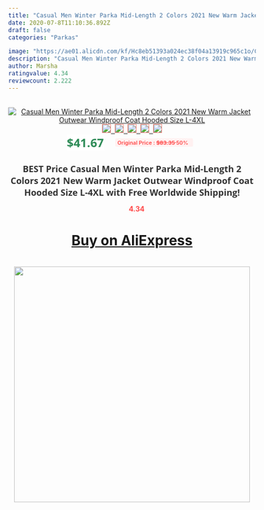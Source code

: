 ```yaml
---
title: "Casual Men Winter Parka Mid-Length 2 Colors 2021 New Warm Jacket Outwear Windproof Coat Hooded Size L-4XL"
date: 2020-07-8T11:10:36.892Z
draft: false
categories: "Parkas"

image: "https://ae01.alicdn.com/kf/Hc8eb51393a024ec38f04a13919c965c1o/Casual-Men-Winter-Parka-Mid-Length-2-Colors-2021-New-Warm-Jacket-Outwear-Windproof-Coat-Hooded.jpg"
description: "Casual Men Winter Parka Mid-Length 2 Colors 2021 New Warm Jacket Outwear Windproof Coat Hooded Size L-4XL"
author: Marsha
ratingvalue: 4.34
reviewcount: 2.222
---
```

<br>
<div style="text-align: center;">
<a href="https://s.click.aliexpress.com/e/_9IXIBb" target="_blank" rel="nofollow noopener noreferrer"><img alt="Casual Men Winter Parka Mid-Length 2 Colors 2021 New Warm Jacket Outwear Windproof Coat Hooded Size L-4XL" class="magnifier-image" src="https://ae01.alicdn.com/kf/Hc8eb51393a024ec38f04a13919c965c1o/Casual-Men-Winter-Parka-Mid-Length-2-Colors-2021-New-Warm-Jacket-Outwear-Windproof-Coat-Hooded.jpg_640x640.jpg">
<br>
<img style="border:1px solid salmon" src="https://ae01.alicdn.com/kf/Hc8eb51393a024ec38f04a13919c965c1o/Casual-Men-Winter-Parka-Mid-Length-2-Colors-2021-New-Warm-Jacket-Outwear-Windproof-Coat-Hooded.jpg_120x120.jpg">&nbsp;&nbsp;<img style="border:1px solid salmon" src="https://ae01.alicdn.com/kf/H39fa5c57732845de8195f27ad7791e859/Casual-Men-Winter-Parka-Mid-Length-2-Colors-2021-New-Warm-Jacket-Outwear-Windproof-Coat-Hooded.jpg_120x120.jpg">&nbsp;&nbsp;<img style="border:1px solid salmon" src="https://ae01.alicdn.com/kf/H76d7fbec43a2405cbe84d5507b2cadc48/Casual-Men-Winter-Parka-Mid-Length-2-Colors-2021-New-Warm-Jacket-Outwear-Windproof-Coat-Hooded.jpg_120x120.jpg">&nbsp;&nbsp;<img style="border:1px solid salmon" src="https://ae01.alicdn.com/kf/H9dd7b6601db84eca935940f3553e71366/Casual-Men-Winter-Parka-Mid-Length-2-Colors-2021-New-Warm-Jacket-Outwear-Windproof-Coat-Hooded.jpg_120x120.jpg">&nbsp;&nbsp;<img style="border:1px solid salmon" src="https://ae01.alicdn.com/kf/H743d3301b7e44b8b865637a46e0e6621E/Casual-Men-Winter-Parka-Mid-Length-2-Colors-2021-New-Warm-Jacket-Outwear-Windproof-Coat-Hooded.jpg_120x120.jpg"></a></div><br0>
<div style="text-align: center;"><span style="background-color: white; border: 0px; box-sizing: border-box; color: seagreen; display: inline-block; font-family: &quot;open sans&quot; , &quot;arial&quot; , &quot;helvetica&quot; , sans-serif , &quot;heiti&quot;; font-size: 24px; font-stretch: inherit; font-weight: 700; line-height: inherit; margin: 0px 10px 0px 0px; padding: 0px; vertical-align: middle;">$41.67 </span>
<span style="background: rgb(255 , 241 , 241); border-radius: 3px; border: 0px; box-sizing: border-box; color: #ff4747; display: inline-block; font-family: inherit; font-size: 12px; font-stretch: inherit; font-style: inherit; font-variant: inherit; font-weight: 600; line-height: inherit; margin: 0px; padding: 2px 5px; transform: scale(0.9); vertical-align: middle;">Original Price : <b style="text-decoration: line-through;">$83.35 </b> 50%&nbsp;&nbsp;</span></div>
<h1 style="color: #333333; display: inline-block; font-family: &quot;open sans&quot; , &quot;arial&quot; , &quot;helvetica&quot; , sans-serif , &quot;heiti&quot;; font-size: 18px; font-stretch: inherit; font-weight: 700; text-align: center;">BEST Price Casual Men Winter Parka Mid-Length 2 Colors 2021 New Warm Jacket Outwear Windproof Coat Hooded Size L-4XL with Free Worldwide Shipping!</h1>
<div style="color: #ff4747; text-align: center;">
<img src="https://4.bp.blogspot.com/-M0ZcTcb-5uY/XleCXlxnR4I/AAAAAAAAAEc/OrjgMkXV1oMQFaCRZj5HQwOCBcu3w1FegCPcBGAYYCw/s1600/star.png" style="height: 15px;">&nbsp;<b>4.34</b></div>
<div class="button_cont" align="center"><a class="buynow_a" href="https://s.click.aliexpress.com/e/_9IXIBb" target="_blank" rel="nofollow noopener noreferrer"><H1>Buy on AliExpress</H1></a></div><br>
<div class="separator" style="clear: both; text-align: center;">
<img src="https://lh3.googleusercontent.com/-pTy5HemUv9M/XlePHvY0dAI/AAAAAAAAAE4/0nX5iRUoIWY8eMW9Dpxeirr157OZliDIgCLcBGAsYHQ/s1600/badge.gif" width="480">
</div>

